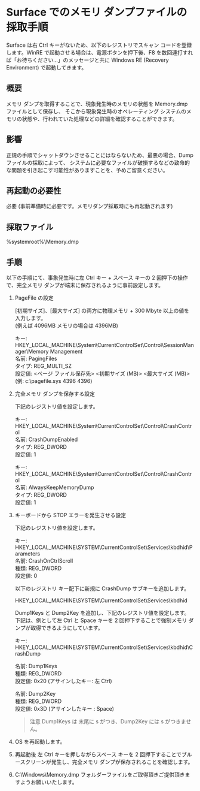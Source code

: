# Surface でのメモリ ダンプファイルの採取手順

Surface は右 Ctrl キーがないため、以下のレジストリでスキャン コードを登録します。WinRE で起動させる場合は、電源ボタンを押下後、F8 を数回連打すれば「お待ちください...」のメッセージと共に Windows RE (Recovery Environment) で起動してきます。

## 概要

メモリ ダンプを取得することで、現象発生時のメモリの状態を Memory.dmp ファイルとして保存し、
そこから現象発生時のオペレーティング システムのメモリの状態や、行われていた処理などの詳細を確認することができます。
 
## 影響

正規の手順でシャットダウンさせることにはならないため、最悪の場合、Dump ファイルの採取によって、
システムに必要なファイルが破損するなどの致命的な問題を引き起こす可能性がありますことを、予めご留意ください。
 
## 再起動の必要性

必要 (事前準備時に必要です。メモリダンプ採取時にも再起動されます)
 
## 採取ファイル

%systemroot%\Memory.dmp
  
## 手順

以下の手順にて、事象発生時に左 Ctrl キー + スペース キーの 2 回押下の操作で、完全メモリ ダンプが端末に保存されるように事前設定します。
 
1. PageFile の設定
 
    [初期サイズ]、[最大サイズ] の両方に物理メモリ + 300 Mbyte 以上の値を入力します。  
    (例えば 4096MB メモリの場合は 4396MB)

    キー: HKEY_LOCAL_MACHINE\System\CurrentControlSet\Control\SessionManager\Memory Management  
    名前: PagingFiles  
    タイプ: REG_MULTI_SZ  
    設定値: <ページ ファイル保存先> <初期サイズ (MB)> <最大サイズ (MB)>  
    (例: c:\pagefile.sys 4396 4396)
 
2. 完全メモリ ダンプを保存する設定
 
   下記のレジストリ値を設定します。
 
   キー: HKEY_LOCAL_MACHINE\System\CurrentControlSet\Control\CrashControl  
   名前: CrashDumpEnabled  
   タイプ: REG_DWORD  
   設定値: 1  
 
   キー: HKEY_LOCAL_MACHINE\System\CurrentControlSet\Control\CrashControl  
   名前: AlwaysKeepMemoryDump  
   タイプ: REG_DWORD  
   設定値: 1  
 
3. キーボードから STOP エラーを発生させる設定
 
    下記のレジストリ値を設定します。
 
    キー: HKEY_LOCAL_MACHINE\SYSTEM\CurrentControlSet\Services\kbdhid\Parameters  
    名前: CrashOnCtrlScroll  
    種類: REG_DWORD  
    設定値: 0  
 
    以下のレジストリ キー配下に新規に CrashDump サブキーを追加します。
 
    HKEY_LOCAL_MACHINE\SYSTEM\CurrentControlSet\Services\kbdhid
 
    Dump1Keys と Dump2Key を追加し、下記のレジストリ値を設定します。下記は、例として左 Ctrl と Space キーを 2 回押下することで強制メモリ ダンプが取得できるようにしています。
    
    キー: HKEY_LOCAL_MACHINE\SYSTEM\CurrentControlSet\Services\kbdhid\CrashDump
    
    名前: Dump1Keys  
    種類: REG_DWORD  
    設定値: 0x20 (アサインしたキー: 左 Ctrl)  
 
    名前: Dump2Key  
    種類: REG_DWORD  
    設定値: 0x3D (アサインしたキー : Space)  
 
    > 注意
    > Dump1Keys は 末尾に s がつき、Dump2Key には s がつきません。
 
4. OS を再起動します。
 
5. 再起動後 左 Ctrl キーを押しながらスペース キーを 2 回押下することでブルースクリーンが発生し、完全メモリ ダンプが保存されることを確認します。
 
6.	C:\Windows\Memory.dmp フォルダーファイルをご取得頂きご提供頂きますようお願いいたします。